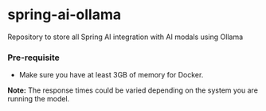 # spring-ai-ollama
Repository to store all Spring AI integration with AI modals using Ollama

### Pre-requisite
- Make sure you have at least 3GB of memory for Docker.

**Note:** The response times could be varied depending on the system you are running the model. 
